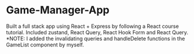 # Game-Manager-App
Built a full stack app using React + Express by following a React course tutorial. Included zustand, React Query, React Hook Form and React Query.
*NOTE: I added the invalidating queries and handleDelete functions in the GameList component by myself.

